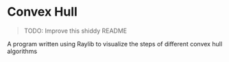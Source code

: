 # Convex Hull 

> TODO: Improve this shiddy README

A program written using Raylib to visualize the steps of different convex hull algorithms







